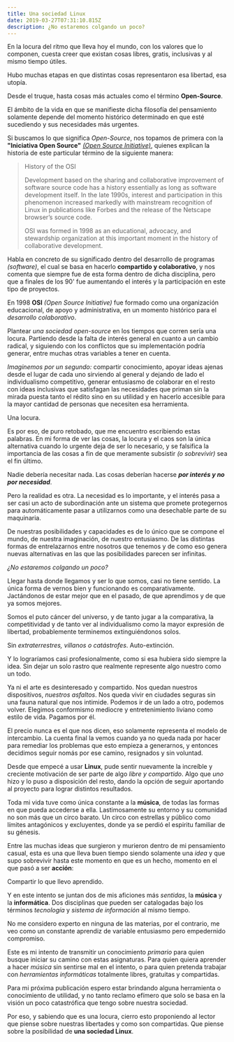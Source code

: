 ```yaml
---
title: Una sociedad Linux
date: 2019-03-27T07:31:10.815Z
description: ¿No estaremos colgando un poco?
---
```

En la locura del ritmo que lleva hoy el mundo, con los valores que lo componen, cuesta creer que existan cosas libres, gratis, inclusivas y al mismo tiempo útiles.

Hubo muchas etapas en que distintas cosas representaron esa libertad, esa utopía.

Desde el truque, hasta cosas más actuales como el término **Open-Source**.

El ámbito de la vida en que se manifieste dicha filosofía del pensamiento solamente depende del momento histórico determinado en que esté sucediendo y sus necesidades más urgentes.

Si buscamos lo que significa _Open-Source_, nos topamos de primera con la **"Iniciativa Open Source"** [_(Open Source Initiative)_](https://opensource.org/), quienes explican la historia de este particular término de la siguiente manera:

> History of the OSI
>
> Development based on the sharing and collaborative improvement of software source code has a history essentially as long as software development itself. In the late 1990s, interest and participation in this phenomenon increased markedly with mainstream recognition of Linux in publications like Forbes and the release of the Netscape browser’s source code.
>
> OSI was formed in 1998 as an educational, advocacy, and stewardship organization at this important moment in the history of collaborative development.

Habla en concreto de su significado dentro del desarrollo de programas _(software)_, el cual se basa en hacerlo **compartido y colaborativo**, y nos comenta que siempre fue de esta forma dentro de dicha disciplina, pero que a finales de los 90' fue aumentando el interés y la participación en este tipo de proyectos.

En 1998 **OSI** _(Open Source Initiative)_ fue formado como una organización educacional, de apoyo  y administrativa, en un momento histórico para el _desarrollo colaborativo_.



Plantear _una sociedad open-source_ en los tiempos que corren sería una locura. Partiendo desde la falta de interés general en cuanto a un cambio radical, y siguiendo con los conflictos que su implementación podría generar, entre muchas otras variables a tener en cuenta.

_Imaginemos por un segundo:_ compartir conocimiento, apoyar ideas ajenas desde el lugar de cada uno sirviendo al general y dejando de lado el individualismo competitivo, generar entusiasmo de colaborar en el resto con ideas inclusivas que satisfagan las necesidades que priman sin la mirada puesta tanto el rédito sino en su utilidad y en hacerlo accesible para la mayor cantidad de personas que necesiten esa herramienta.

Una locura.



Es por eso, de puro retobado, que me encuentro escribiendo estas palabras. En mi forma de ver las cosas, la locura y el caos son la única alternativa cuando lo urgente deja de ser lo necesario, y se falsifica la importancia de las cosas a fin de que meramente subsistir _(o sobrevivir)_ sea el fin último.

Nadie debería necesitar nada. Las cosas deberían hacerse **_por interés y no por necesidad_**.

Pero la realidad es otra. La necesidad es lo importante, y el interés pasa a ser casi un acto de subordinación ante un sistema que promete protegernos para automáticamente pasar a utilizarnos como una desechable parte de su maquinaria.

De nuestras posibilidades y capacidades es de lo único que se compone el mundo, de nuestra imaginación, de nuestro entusiasmo. De las distintas formas de entrelazarnos entre nosotros que tenemos y de como eso genera nuevas alternativas en las que las posibilidades parecen ser infinitas.

_¿No estaremos colgando un poco?_

Llegar hasta donde llegamos y ser lo que somos, casi no tiene sentido. La única forma de vernos bien y funcionando es comparativamente. Jactándonos de estar mejor que en el pasado, de que aprendimos y de que ya somos mejores.

Somos el puto cáncer del universo, y de tanto jugar a la comparativa, la competitividad y de tanto ver al individualismo como la mayor expresión de libertad, probablemente terminemos extinguiéndonos solos.

Sin _extraterrestres, villanos o catástrofes_. Auto-extinción.

Y lo lograríamos casi profesionalmente, como si esa hubiera sido siempre la idea. Sin dejar un solo rastro que realmente represente algo nuestro como un todo.



Ya ni el arte es desinteresado y compartido. Nos quedan nuestros dispositivos, _nuestros asfaltos_. Nos queda vivir en ciudades seguras sin una fauna natural que nos intimide. Podemos ir de un lado a otro, podemos volver. Elegimos conformismo mediocre y entretenimiento liviano como estilo de vida. Pagamos por él.

El precio nunca es el que nos dicen, eso solamente representa el modelo de intercambio. La cuenta final la vemos cuando ya no queda nada por hacer para remediar los problemas que esto empieza a generarnos, y entonces decidimos seguir nomás por ese camino, resignados y sin voluntad.



Desde que empecé a usar **Linux**, pude sentir nuevamente la increíble y creciente motivación de ser parte de algo _libre y compartido_. Algo que _uno_ hizo y lo puso a disposición del resto, dando la opción de seguir aportando al proyecto para lograr distintos resultados.

Toda mi vida tuve como única constante a la **música**, de todas las formas en que pueda accederse a ella. Lastimosamente su entorno y su comunidad no son más que un circo barato. Un circo con estrellas y público como límites antagónicos y excluyentes, donde ya se perdió el espiritu familiar de su génesis.



Entre las muchas ideas que surgieron y murieron dentro de mi pensamiento casual, esta es una que lleva buen tiempo siendo solamente una _idea_ y que supo sobrevivir hasta este momento en que es un hecho, momento en el que pasó a ser **acción**:

Compartir lo que llevo aprendido.

Y en este intento se juntan dos de mis aficiones más _sentidas_, la **música** y la **informática**. Dos disciplinas que pueden ser catalogadas bajo los términos _tecnología_ y _sistema de información_ al mismo tiempo.



No me considero experto en ninguna de las materias, por el contrario, me veo como un constante aprendiz de variable entusiasmo pero empedernido compromiso. 

Este es mi intento de transmitir un conocimiento _primario_ para quien busque iniciar su camino con estas asignaturas. Para quien quiera aprender a hacer _música_ sin sentirse mal en el intento, o para quien pretenda trabajar con _herramientas informáticas_ totalmente libres, gratuitas y compartidas.



Para mi próxima publicación espero estar brindando alguna herramienta o conocimiento de utilidad, y no tanto reclamo efímero que solo se basa en la visión un poco catastrófica que tengo sobre nuestra sociedad.

Por eso, y sabiendo que es una locura, cierro esto proponiendo al lector que piense sobre nuestras libertades y como son compartidas. Que piense sobre la posibilidad de **una sociedad Linux**.
